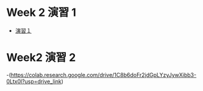 # Week 2 演習 1
 
   - [演習１](https://colab.research.google.com/drive/1emtdD-QR_QRJPKHBBwtuC6GNhjVXVopd?usp=drive_link)
# Week2 演習 2

   -(https://colab.research.google.com/drive/1C8b6doFr2jdGpLYzyJywXibb3-0Ltx0l?usp=drive_link)
